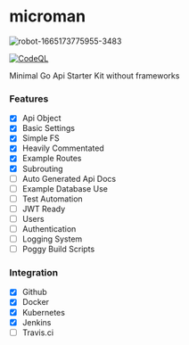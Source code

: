 
# microman

![robot-1665173775955-3483](https://user-images.githubusercontent.com/55233091/194646103-6c33ee05-913c-4dba-9ee6-257ff4383d9b.jpg)


[![CodeQL](https://github.com/Byte-Cats/microman/actions/workflows/codeql.yml/badge.svg)](https://github.com/Byte-Cats/microman/actions/workflows/codeql.yml)

Minimal Go Api Starter Kit without frameworks

### Features
- [x] Api Object
- [x] Basic Settings
- [x] Simple FS
- [x] Heavily Commentated
- [x] Example Routes
- [x] Subrouting
- [ ] Auto Generated Api Docs
- [ ] Example Database Use
- [ ] Test Automation
- [ ] JWT Ready
- [ ] Users
- [ ] Authentication
- [ ] Logging System
- [ ] Poggy Build Scripts

### Integration
- [x] Github
- [x] Docker
- [x] Kubernetes
- [x] Jenkins
- [ ] Travis.ci
